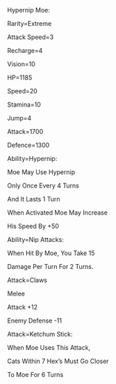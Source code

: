 Hypernip Moe:

Rarity=Extreme

Attack Speed=3

Recharge=4

Vision=10

HP=1185

Speed=20

Stamina=10

Jump=4

Attack=1700

Defence=1300

Ability=Hypernip:

Moe May Use Hypernip

Only Once Every 4 Turns

And It Lasts 1 Turn

When Activated Moe May Increase 

His Speed By +50

Ability=Nip Attacks:

When Hit By Moe, You Take 15

Damage Per Turn For 2 Turns.

Attack=Claws

Melee

Attack +12

Enemy Defense -11

Attack=Ketchum Stick:

When Moe Uses This Attack,

Cats Within 7 Hex’s Must Go Closer

To Moe For 6 Turns
